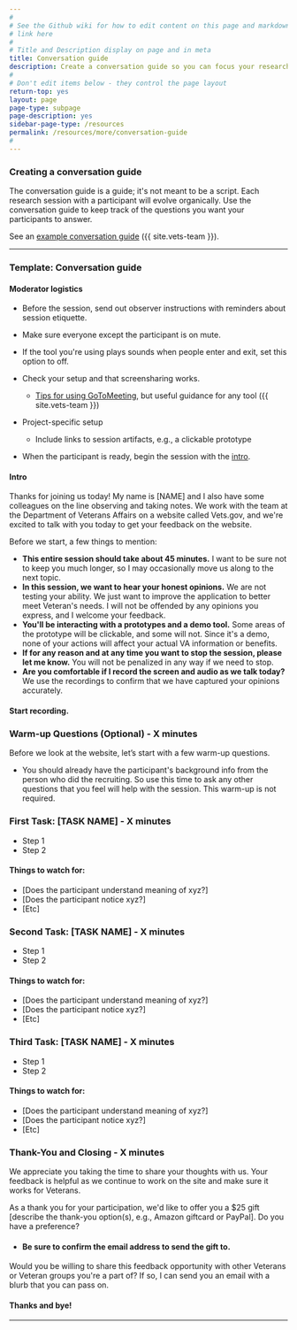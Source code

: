 ```yaml
---
#
# See the Github wiki for how to edit content on this page and markdown styles you can use:
# link here
#
# Title and Description display on page and in meta
title: Conversation guide
description: Create a conversation guide so you can focus your research sessions on getting answers to the questions you identified for your research sprint.
#
# Don't edit items below - they control the page layout
return-top: yes
layout: page
page-type: subpage
page-description: yes
sidebar-page-type: /resources
permalink: /resources/more/conversation-guide
#
---
```


### Creating a conversation guide

The conversation guide is a guide; it's not meant to be a script. Each research session with a participant will evolve organically. Use the conversation guide to keep track of the questions you want your participants to answer.

See an <a title="Go to example" href="https://github.com/department-of-veterans-affairs/vets.gov-team/blob/master/Products/MHV%20Account%20Creation/MHV%20Upgrade/Research/conversation-guide.md" target="_blank">example conversation guide</a> ({{ site.vets-team }}).

<hr>

### Template: Conversation guide

#### Moderator logistics

* Before the session, send out observer instructions with reminders about session etiquette.

* Make sure everyone except the participant is on mute.

* If the tool you're using plays sounds when people enter and exit, set this option to off.

* Check your setup and that screensharing works.
  * <a title="Go to tips" href="https://github.com/department-of-veterans-affairs/vets.gov-team/blob/master/Work%20Practices/remote-work/sharing-your-screen.md" target="_blank">Tips for using GoToMeeting</a>, but useful guidance for any tool ({{ site.vets-team }})

* Project-specific setup
  * Include links to session artifacts, e.g., a clickable prototype

* When the participant is ready, begin the session with the [intro](#intro).

#### Intro
Thanks for joining us today! My name is [NAME] and I also have some colleagues on the line observing and taking notes. We work with the team at the Department of Veterans Affairs on a website called Vets.gov, and we're excited to talk with you today to get your feedback on the website.

Before we start, a few things to mention:

* **This entire session should take about 45 minutes.** I want to be sure not to keep you much longer, so I may occasionally move us along to the next topic.
* **In this session, we want to hear your honest opinions.** We are not testing your ability. We just want to improve the application to better meet Veteran's needs. I will not be offended by any opinions you express, and I welcome your feedback.
* **You'll be interacting with a prototypes and a demo tool.** Some areas of the prototype will be clickable, and some will not. Since it's a demo, none of your actions will affect your actual VA information or benefits.
* **If for any reason and at any time you want to stop the session, please let me know.** You will not be penalized in any way if we need to stop.
* **Are you comfortable if I record the screen and audio as we talk today?** We use the recordings to confirm that we have captured your opinions accurately.

#### Start recording.

### Warm-up Questions (Optional) - X minutes

Before we look at the website, let’s start with a few warm-up questions.

* You should already have the participant's background info from the person who did the recruiting. So use this time to ask any other questions that you feel will help with the session. This warm-up is not required.

### First Task: [TASK NAME] - X minutes

- Step 1
- Step 2

#### Things to watch for:

* [Does the participant understand meaning of xyz?]
* [Does the participant notice xyz?]
* [Etc]

### Second Task: [TASK NAME] - X minutes

- Step 1
- Step 2

#### Things to watch for:

* [Does the participant understand meaning of xyz?]
* [Does the participant notice xyz?]
* [Etc]

### Third Task: [TASK NAME] - X minutes

- Step 1
- Step 2

#### Things to watch for:

* [Does the participant understand meaning of xyz?]
* [Does the participant notice xyz?]
* [Etc]

### Thank-You and Closing - X minutes

We appreciate you taking the time to share your thoughts with us. Your feedback is helpful as we continue to work on the site and make sure it works for Veterans.

As a thank you for your participation, we'd like to offer you a $25 gift [describe the thank-you option(s), e.g., Amazon giftcard or PayPal]. Do you have a preference?

* #### Be sure to confirm the email address to send the gift to.

Would you be willing to share this feedback opportunity with other Veterans or Veteran groups you're a part of? If so, I can send you an email with a blurb that you can pass on.

#### Thanks and bye!

<hr>

